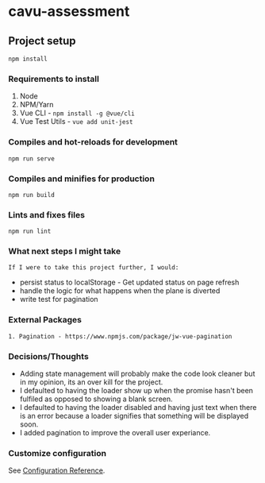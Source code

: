 # cavu-assessment

## Project setup
```
npm install
```

### Requirements to install

1. Node
2. NPM/Yarn
3. Vue CLI - ```npm install -g @vue/cli```
5. Vue Test Utils - ```vue add unit-jest```


### Compiles and hot-reloads for development
```
npm run serve
```

### Compiles and minifies for production
```
npm run build
```

### Lints and fixes files
```
npm run lint
```

### What next steps I might take

```
If I were to take this project further, I would:
```
- persist status to localStorage - Get updated status on page refresh
- handle the logic for what happens when the plane is diverted
- write test for pagination

### External Packages
```
1. Pagination - https://www.npmjs.com/package/jw-vue-pagination 
```

### Decisions/Thoughts
 - Adding state management will probably make the code look cleaner but in my opinion, its an over kill for the project.
 - I defaulted to having the loader show up when the promise hasn't been fulfiled as opposed to showing a blank screen.
 - I defaulted to having the loader disabled and having just text when there is an error because a loader signifies that something will be displayed soon.
 - I added pagination to improve the overall user experiance.





### Customize configuration
See [Configuration Reference](https://cli.vuejs.org/config/).
